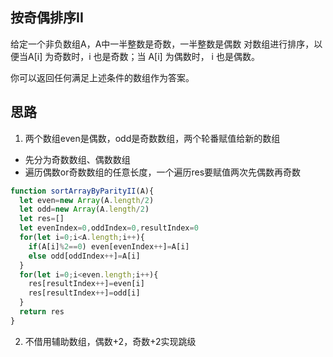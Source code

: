 ## 按奇偶排序II

给定一个非负数组A，A中一半整数是奇数，一半整数是偶数
对数组进行排序，以便当A[i] 为奇数时，i 也是奇数；当 A[i] 为偶数时， i 也是偶数。

你可以返回任何满足上述条件的数组作为答案。

## 思路

1. 两个数组even是偶数，odd是奇数数组，两个轮番赋值给新的数组
  - 先分为奇数数组、偶数数组
  - 遍历偶数or奇数数组的任意长度，一个遍历res要赋值两次先偶数再奇数
```js
function sortArrayByParityII(A){
  let even=new Array(A.length/2)
  let odd=new Array(A.length/2)
  let res=[]
  let evenIndex=0,oddIndex=0,resultIndex=0
  for(let i=0;i<A.length;i++){
    if(A[i]%2==0) even[evenIndex++]=A[i]
    else odd[oddIndex++]=A[i]
  }
  for(let i=0;i<even.length;i++){
    res[resultIndex++]=even[i]
    res[resultIndex++]=odd[i]
  }
  return res
}
```

2. 不借用辅助数组，偶数+2，奇数+2实现跳级


